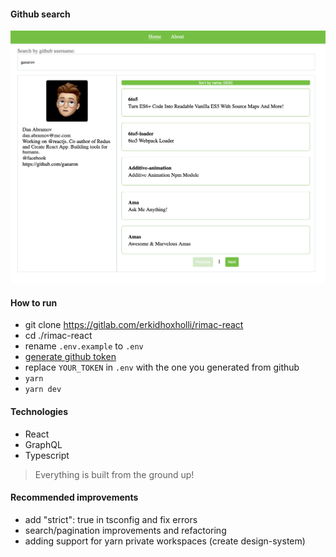 #### Github search
![Preview image](docs/preview.png)

#### How to run

-   git clone https://gitlab.com/erkidhoxholli/rimac-react
-   cd ./rimac-react
-   rename `.env.example` to `.env`
-   [generate github token](https://docs.github.com/en/github/authenticating-to-github/creating-a-personal-access-token)
-   replace `YOUR_TOKEN` in `.env` with the one you generated from github
-   `yarn`
-   `yarn dev`

#### Technologies
-   React 
-   GraphQL 
-   Typescript
> Everything is built from the ground up!

#### Recommended improvements
-   add "strict": true in tsconfig and fix errors
-   search/pagination improvements and refactoring
-   adding support for yarn private workspaces (create design-system)
